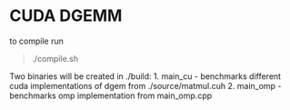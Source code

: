 # CUDA DGEMM

to compile run
> ./compile.sh

Two binaries will be created in ./build:
    1. main_cu - benchmarks different cuda implementations of dgem from ./source/matmul.cuh
    2. main_omp - benchmarks omp implementation from main_omp.cpp